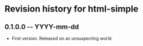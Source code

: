 # Revision history for html-simple

## 0.1.0.0 -- YYYY-mm-dd

* First version. Released on an unsuspecting world.
